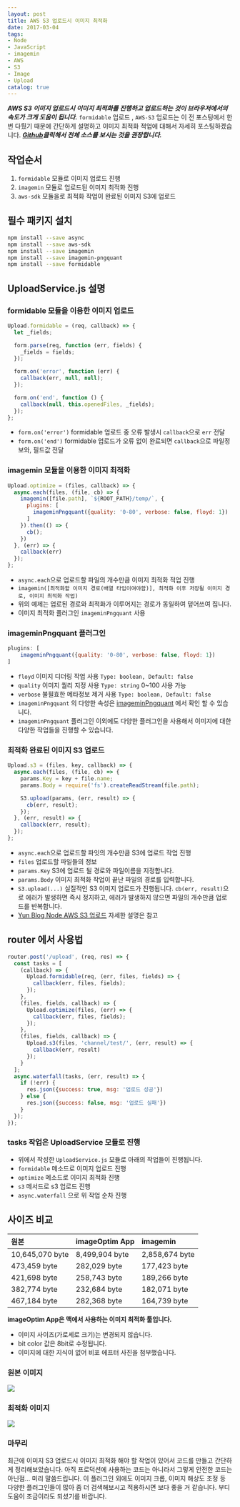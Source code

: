 ```yaml
---
layout: post
title: AWS S3 업로드시 이미지 최적화
date: 2017-03-04
tags: 
- Node
- JavaScript
- imagemin
- AWS
- S3
- Image
- Upload
catalog: true
---
```

***AWS S3 이미지 업로드시 이미지 최적화를 진행하고 업로드하는 것이 브라우저에서의 속도가 크게 도움이 됩니다.*** `formidable` 업로드 , `AWS-S3` 업로드는 이 전 포스팅에서 한번 다뤘기 때문에 간단하게 설명하고 이미지 최적화 적업에 대해서 자세히 포스팅하겠습니다.
***[Github](https://github.com/cheese10yun/AWS_S3_Image_Optimization_)클릭해서 전체 소스를 보시는 것을 권장합니다.***

## 작업순서
1. `formidable` 모듈로 이미지 업로드 진행
2. `imagemin` 모듈로 업로드된 이미지 최적화 진행
3. `aws-sdk` 모듈을로 최적화 작업이 완료된 이미지 S3에 업로드

## 필수 패키지 설치
```bash
npm install --save async
npm install --save aws-sdk
npm install --save imagemin
npm install --save imagemin-pngquant
npm install --save formidable
```


## UploadService.js 설명

### formidable 모듈을 이용한 이미지 업로드
```javascript
Upload.formidable = (req, callback) => {
  let _fields;

  form.parse(req, function (err, fields) {
    _fields = fields;
  });

  form.on('error', function (err) {
    callback(err, null, null);
  });

  form.on('end', function () {
    callback(null, this.openedFiles, _fields);
  });
};
```

* `form.on('error')` formidable 업로드 중 오류 발생시 `callback`으로 `err` 전달
* `form.on('end')` formidable 업로드가 오류 없이 완료되면 `callback`으로 파일정보와, 필드값 전달

### imagemin 모듈을 이용한 이미지 최적화
```javascript
Upload.optimize = (files, callback) => {
  async.each(files, (file, cb) => {
    imagemin([file.path], `${ROOT_PATH}/temp/`, {
      plugins: [
        imageminPngquant({quality: '0-80', verbose: false, floyd: 1})
      ]
    }).then(() => {
      cb();
    })
  }, (err) => {
    callback(err)
  });
};
```

* `async.each`으로 업로드할 파일의 개수만큼 이미지 최적화 적업 진행
* `imagemin([최적화할 이미지 경로(배열 타입이여야함)], 최적화 이후 저장될 이미지 경로, 이미지 최적화 작업)`
* 위의 예제는 업로된 경로와 최적화가 이루어지는 경로가 동일하여 덮어쓰여 집니다.
* 이미지 최적화 플러그인 `imageminPngquant` 사용

### imageminPngquant 플러그인

```javascript
plugins: [
	imageminPngquant({quality: '0-80', verbose: false, floyd: 1})
]
```
* `floyd` 이미지 디더링 작업 사용 `Type: boolean, Default: false`
* `quality` 이미지 퀄리 지정 사용 `Type: string` 0~100 사용 가능
* `verbose` 불필효한 메타정보 제거 사용 `Type: boolean, Default: false`
* `imageminPngquant` 의 다양한 속성은 [imageminPngquant](https://www.npmjs.com/package/imagemin-pngquant) 에서 확인 할 수 있습니다.
* `imageminPngquant` 플러그인 이외에도 다양한 플러그인을 사용해서 이미지에 대한 다양한 작업들을 진행할 수 있습니다.

### 최적화 완료된 이미지 S3 업로드

```javascript
Upload.s3 = (files, key, callback) => {
  async.each(files, (file, cb) => {
    params.Key = key + file.name;
    params.Body = require('fs').createReadStream(file.path);

    S3.upload(params, (err, result) => {
      cb(err, result);
    });
  }, (err, result) => {
    callback(err, result);
  });
};
```

* `async.each`으로 업로드할 파잇의 개수만큼 S3에 업로드 작업 진행
* `files` 업로드할 파일들의 정보
* `params.Key` S3에 업로드 될 경로와 파일이름을 지정합니다.
* `params.Body` 이미지 최적화 작업이 끝난 파일의 경로를 입력합니다.
* `S3.upload(...)` 실질적인 S3 이미지 업로드가 진행됩니다. `cb(err, result)`으로 에러가 발생하면 즉시 정지하고, 에러가 발생하지 않으면 파일의 개수만큼 업로드를 반복합니다.
* [Yun Blog Node AWS S3 업로드](https://cheese10yun.github.io/Node-AWS-S3-Upload) 자세한 설명은 참고


## router 에서 사용법
```javascript
router.post('/upload', (req, res) => {
  const tasks = [
    (callback) => {
      Upload.formidable(req, (err, files, fields) => {
        callback(err, files, fields);
      });
    },
    (files, fields, callback) => {
      Upload.optimize(files, (err) => {
        callback(err, files, fields);
      });
    },
    (files, fields, callback) => {
      Upload.s3(files, 'channel/test/', (err, result) => {
        callback(err, result)
      });
    }
  ];
  async.waterfall(tasks, (err, result) => {
    if (!err) {
      res.json({success: true, msg: '업로드 성공'})
    } else {
      res.json({success: false, msg: '업로드 실패'})
    }
  });
});
```

### tasks 작업은 UploadService 모듈로 진행

* 위에서 작성한 `UploadService.js` 모듈로 아래의 작업들이 진행됩니다.
* `formidable` 메소드로 이미지 업로드 진행
* `optimize` 메소드로 이미지 최적화 진행
* `s3` 메서드로 s3 업로드 진행
* `async.waterfall` 으로 위 작업 순차 진행


## 사이즈 비교

원본              | imageOptim App | imagemin
:-------------- | :------------- | :-------------
10,645,070 byte | 8,499,904 byte | 2,858,674 byte |
473,459 byte    | 282,029 byte   | 177,423 byte   |
421,698 byte    | 258,743 byte   | 189,266 byte   |
382,774 byte    | 232,684 byte   | 182,071 byte   |
467,184 byte    | 282,368 byte   | 164,739 byte   |

**imageOptim App은 맥에서 사용하는 이미지 최적화 툴입니다.**

* 이미지 사이즈(가로세로 크기)는 변경되지 않습니다.
* bit color 값은 8bit로 수정됩니다.
* 이미지에 대한 지식이 없어 비포 에프터 사진을 첨부했습니다.

### 원본 이미지
![](http://i.imgur.com/mx9UTs2.png)

### 최적화 이미지
![](http://i.imgur.com/4pEMLxw.png)

### 마무리

최근에 이미지 S3 업로드시 이미지 최적화 해야 할 작업이 있어서 코드를 만들고 간단하게 정리해보았습니다. 아직 프로덕션에 사용하는 코드는 아니라서 그렇게 안전한 코드는 아닌점... 미리 말씀드립니다. 이 플러그인 외에도 이미지 크롭, 이미지 해상도 조정 등 다양한 플러그인들이 많아 좀 더 검색해보시고 적용하시면 보다 좋을 거 같습니다. 부디 도움이 조금이라도 되셨기를 바랍니다.
